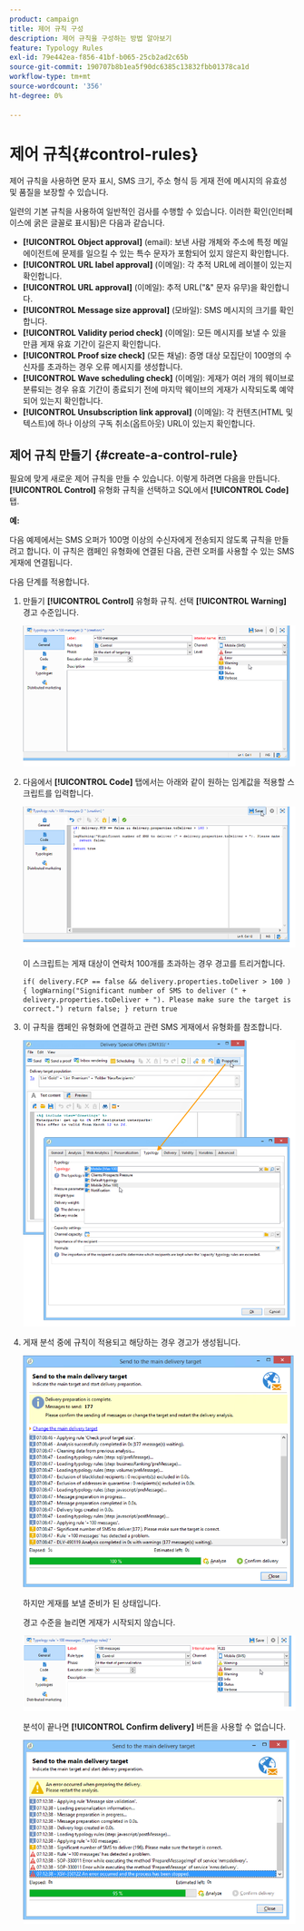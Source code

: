 ```yaml
---
product: campaign
title: 제어 규칙 구성
description: 제어 규칙을 구성하는 방법 알아보기
feature: Typology Rules
exl-id: 79e442ea-f856-41bf-b065-25cb2ad2c65b
source-git-commit: 190707b8b1ea5f90dc6385c13832fbb01378ca1d
workflow-type: tm+mt
source-wordcount: '356'
ht-degree: 0%

---
```


# 제어 규칙{#control-rules}

제어 규칙을 사용하면 문자 표시, SMS 크기, 주소 형식 등 게재 전에 메시지의 유효성 및 품질을 보장할 수 있습니다.

일련의 기본 규칙을 사용하여 일반적인 검사를 수행할 수 있습니다. 이러한 확인(인터페이스에 굵은 글꼴로 표시됨)은 다음과 같습니다.

* **[!UICONTROL Object approval]** (email): 보낸 사람 개체와 주소에 특정 메일 에이전트에 문제를 일으킬 수 있는 특수 문자가 포함되어 있지 않은지 확인합니다.
* **[!UICONTROL URL label approval]** (이메일): 각 추적 URL에 레이블이 있는지 확인합니다.
* **[!UICONTROL URL approval]** (이메일): 추적 URL(&quot;&amp;&quot; 문자 유무)을 확인합니다.
* **[!UICONTROL Message size approval]** (모바일): SMS 메시지의 크기를 확인합니다.
* **[!UICONTROL Validity period check]** (이메일): 모든 메시지를 보낼 수 있을 만큼 게재 유효 기간이 길은지 확인합니다.
* **[!UICONTROL Proof size check]** (모든 채널): 증명 대상 모집단이 100명의 수신자를 초과하는 경우 오류 메시지를 생성합니다.
* **[!UICONTROL Wave scheduling check]** (이메일): 게재가 여러 개의 웨이브로 분류되는 경우 유효 기간이 종료되기 전에 마지막 웨이브의 게재가 시작되도록 예약되어 있는지 확인합니다.
* **[!UICONTROL Unsubscription link approval]** (이메일): 각 컨텐츠(HTML 및 텍스트)에 하나 이상의 구독 취소(옵트아웃) URL이 있는지 확인합니다.

## 제어 규칙 만들기 {#create-a-control-rule}

필요에 맞게 새로운 제어 규칙을 만들 수 있습니다. 이렇게 하려면 다음을 만듭니다. **[!UICONTROL Control]** 유형화 규칙을 선택하고 SQL에서 **[!UICONTROL Code]** 탭.

**예:**

다음 예제에서는 SMS 오퍼가 100명 이상의 수신자에게 전송되지 않도록 규칙을 만들려고 합니다. 이 규칙은 캠페인 유형화에 연결된 다음, 관련 오퍼를 사용할 수 있는 SMS 게재에 연결됩니다.

다음 단계를 적용합니다.

1. 만들기 **[!UICONTROL Control]** 유형화 규칙. 선택 **[!UICONTROL Warning]** 경고 수준입니다.

   ![](assets/campaign_opt_create_control_01.png)

1. 다음에서 **[!UICONTROL Code]** 탭에서는 아래와 같이 원하는 임계값을 적용할 스크립트를 입력합니다.

   ![](assets/campaign_opt_create_control_02.png)

   이 스크립트는 게재 대상이 연락처 100개를 초과하는 경우 경고를 트리거합니다.

   ```
   if( delivery.FCP == false && delivery.properties.toDeliver > 100 ) { logWarning("Significant number of SMS to deliver (" + delivery.properties.toDeliver + "). Please make sure the target is correct.") return false; } return true
   ```

1. 이 규칙을 캠페인 유형화에 연결하고 관련 SMS 게재에서 유형화를 참조합니다.

   ![](assets/campaign_opt_create_control_03.png)

1. 게재 분석 중에 규칙이 적용되고 해당하는 경우 경고가 생성됩니다.

   ![](assets/campaign_opt_create_control_04.png)

   하지만 게재를 보낼 준비가 된 상태입니다.

   경고 수준을 늘리면 게재가 시작되지 않습니다.

   ![](assets/campaign_opt_create_control_05.png)

   분석이 끝나면 **[!UICONTROL Confirm delivery]** 버튼을 사용할 수 없습니다.

   ![](assets/campaign_opt_create_control_06.png)
